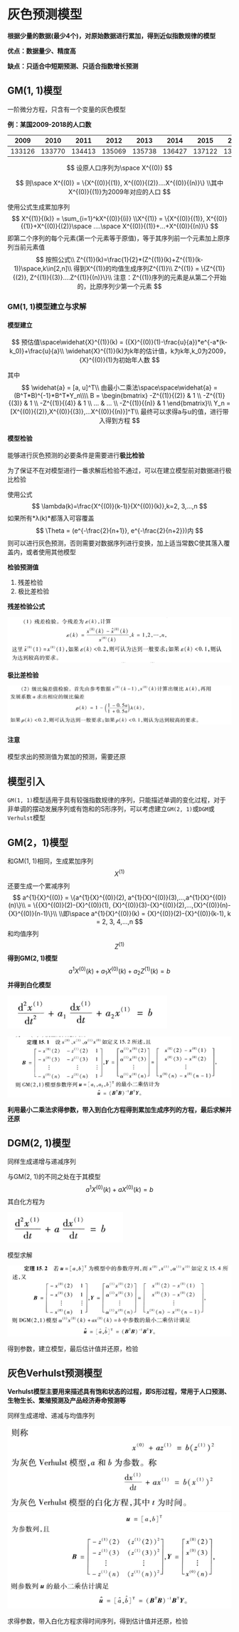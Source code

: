 # 灰色预测模型



**根据少量的数据(最少4个)，对原始数据进行累加，得到近似指数规律的模型**

**优点：数据量少、精度高**

**缺点：只适合中短期预测、只适合指数增长预测**



## GM(1, 1)模型

一阶微分方程，只含有一个变量的灰色模型



**例：某国2009-2018的人口数**

| 2009   | 2010   | 2011   | 2012   | 2013   | 2014   | 2015   | 2016   | 2017   | 2018   |
| ------ | ------ | ------ | ------ | ------ | ------ | ------ | ------ | ------ | ------ |
| 133126 | 133770 | 134413 | 135069 | 135738 | 136427 | 137122 | 137866 | 138639 | 139538 |

$$
设原人口序列为\space X^{(0)}
$$

$$
则\space X^{(0)} = \{X^{(0)}{(1)}, X^{(0)}{(2)}....X^{(0)}{(n)}\}
\\其中X^{(0)}{(1)}为2009年对应的人口
$$

使用公式生成累加序列
$$
X^{(1)}{(k)} = \sum_{i=1}^kX^{(0)}{(i)}
\\X^{(1)} = \{X^{(0)}{(1)}, X^{(0)}{(1)}+X^{(0)}{(2)}\space ....\space X^{(0)}{(1)}+...+X^{(0)}{(n)}\}
$$
即第二个序列的每个元素(第一个元素等于原值)，等于其序列前一个元素加上原序列当前元素值
$$
按照公式\\
Z^{(1)}(k)=\frac{1}{2}*(Z^{(1)}(k)+Z^{(1)}(k-1))\space,k\in[2,n]\\
得到X^{(1)}的均值生成序列Z^{(1)}\\
Z^{(1)} = \{Z^{(1)}{(2)}, Z^{(1)}{(3)}....Z^{(1)}{(n)}\}\\
注意：Z^{(1)}序列的元素是从第二个开始的，比原序列少第一个元素
$$


### **GM(1, 1)模型建立与求解**

#### 模型建立

$$
预估值\space\widehat{X}^{(1)}(k) = ({X}^{(0)}(1)-\frac{u}{a})*e^{-a*(k-k_0)}+\frac{u}{a}\\
\widehat{X}^{(1)}(k)为k年的估计值，k为k年,k_0为2009，{X}^{(0)}(1)为初始年人数
$$

其中
$$
\widehat{a} = [a, u]^T\\
由最小二乘法\space\space\widehat{a} = (B^T*B)^{-1}*B^T*Y_n\\\\
B = \begin{bmatrix} -Z^{(1)}{(2)} & 1 \\ -Z^{(1)}{(3)} & 1 \\ -Z^{(1)}{(4)} & 1 \\ ... & ... \\ -Z^{(1)}{(n)} & 1 \end{bmatrix}\\
Y_n = [X^{(0)}{(2)},X^{(0)}{(3)},...X^{(0)}{(n)}]^T\\
最终可以求得a与u的值，进行带入得到方程
$$


#### 模型检验

能够进行灰色预测的必要条件是需要进行**极比检验**

为了保证不在对模型进行一番求解后检验不通过，可以在建立模型前对数据进行极比检验

使用公式
$$
\lambda(k)=\frac{X^{(0)}(k-1)}{X^{(0)}(k)},k=2, 3,...,n
$$
如果所有*λ(k)*都落入可容覆盖
$$
\Theta = (e^{-\frac{2}{n+1}}, e^{-\frac{2}{n+2}})内
$$
则可以进行灰色预测，否则需要对数据序列进行变换，加上适当常数C使其落入覆盖内，或者使用其他模型



**检验预测值**

1. 残差检验
2. 极比差检验



**残差检验公式**

<img src="https://raw.githubusercontent.com/Chikie920/Mark/266f340e02a18857d4b3a9093f7577d9027fd0d3/Sources/images_math/image-20220116125515320.png" alt="image-20220116125515320" style="zoom:80%;" />



**极比差检验**

<img src="https://raw.githubusercontent.com/Chikie920/Mark/266f340e02a18857d4b3a9093f7577d9027fd0d3/Sources/images_math/image-20220116125536327.png" alt="image-20220116125536327" style="zoom:80%;" />





#### 注意

模型求出的预测值为累加的预测，需要还原



## 模型引入

`GM(1, 1)`模型适用于具有较强指数规律的序列，只能描述单调的变化过程，对于非单调的摆动发展序列或有饱和的S形序列，可以考虑建立`GM(2, 1)`或`DGM`或`Verhulst`模型



## GM(2，1)模型

和GM(1, 1)相同，生成累加序列
$$
{X}^{(1)}
$$
还要生成一个累减序列
$$
a^{1}{X}^{(0)} = \{a^{1}{X}^{(0)}(2), a^{1}{X}^{(0)}(3),...,a^{1}{X}^{(0)}(n)\}\\
 = \{{X}^{(0)}(2)-{X}^{(0)}(1), {X}^{(0)}(3)-{X}^{(0)}(2),...,{X}^{(0)}(n)-{X}^{(0)}(n-1)\}\\
\\即\space a^{1}{X}^{(0)}(k) = {X}^{(0)}(2)-{X}^{(0)}(k-1), k = 2, 3, 4,...,n
$$
和均值序列
$$
{Z}^{(1)}
$$
**得到GM(2, 1)模型**
$$
a^{1}{X}^{(0)}(k) + a_1{X}^{(0)}(k)+a_2{Z}^{(1)}(k) = b
$$
**并得到白化模型**

![image-20220116132651897](https://raw.githubusercontent.com/Chikie920/Mark/266f340e02a18857d4b3a9093f7577d9027fd0d3/Sources/images_math/image-20220116132651897.png)

<img src="https://raw.githubusercontent.com/Chikie920/Mark/266f340e02a18857d4b3a9093f7577d9027fd0d3/Sources/images_math/image-20220116132319302.png" alt="image-20220116132319302" style="zoom:80%;" />

**利用最小二乘法求得参数，带入到白化方程得到累加生成序列的方程，最后求解并还原**



## DGM(2, 1)模型

同样生成递增与递减序列

与GM(2, 1)的不同之处在于其模型
$$
a^{1}{X}^{(0)}(k) + a{X}^{(0)}(k) = b
$$
其白化方程为

![image-20220116133922262](https://raw.githubusercontent.com/Chikie920/Mark/266f340e02a18857d4b3a9093f7577d9027fd0d3/Sources/images_math/image-20220116133922262.png)

模型求解

<img src="https://raw.githubusercontent.com/Chikie920/Mark/266f340e02a18857d4b3a9093f7577d9027fd0d3/Sources/images_math/image-20220116133951883.png" alt="image-20220116133951883" style="zoom:80%;" />

得到参数，建立模型，最后估计值并还原，检验



## 灰色Verhulst预测模型

**Verhulst模型主要用来描述具有饱和状态的过程，即S形过程，常用于人口预测、生物生长、繁殖预测及产品经济寿命预测等**



同样生成递增、递减与均值序列

<img src="https://raw.githubusercontent.com/Chikie920/Mark/266f340e02a18857d4b3a9093f7577d9027fd0d3/Sources/images_math/image-20220116134924362.png" alt="image-20220116134924362" style="zoom:80%;" />

<img src="https://raw.githubusercontent.com/Chikie920/Mark/266f340e02a18857d4b3a9093f7577d9027fd0d3/Sources/images_math/image-20220116134945207.png" alt="image-20220116134945207" style="zoom:80%;" />

求得参数，带入白化方程求得时间序列，得到估计值并还原，检验

